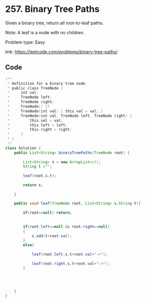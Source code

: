 # 257. Binary Tree Paths
Given a binary tree, return all root-to-leaf paths.

Note: A leaf is a node with no children.

Problem type: Easy

link: https://leetcode.com/problems/binary-tree-paths/
## Code
```java
/**
 * Definition for a binary tree node.
 * public class TreeNode {
 *     int val;
 *     TreeNode left;
 *     TreeNode right;
 *     TreeNode() {}
 *     TreeNode(int val) { this.val = val; }
 *     TreeNode(int val, TreeNode left, TreeNode right) {
 *         this.val = val;
 *         this.left = left;
 *         this.right = right;
 *     }
 * }
 */
class Solution {
    public List<String> binaryTreePaths(TreeNode root) {
        
        List<String> s = new ArrayList<>();
        String t ="";
        
        leaf(root,s,t);
        
        return s;
        
    }
    
    public void leaf(TreeNode root, List<String> s,String t){
        
        if(root==null) return;
        
        
        if(root.left==null && root.right==null)
        {
            s.add(t+root.val);
        }
        else{
            
            leaf(root.left,s,t+root.val+"->");
        
            leaf(root.right,s,t+root.val+"->");         
        }
        
         
        
        
    }
}
```
